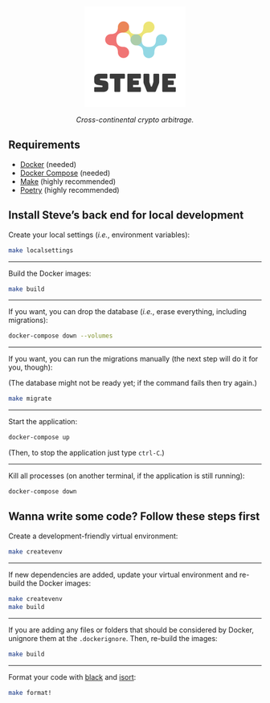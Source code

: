 <p align="center">
  <img src="steve/static/img/logo.png">
</p>

<p align="center">
  <em>Cross-continental crypto arbitrage.</em>
</p>

## Requirements

- [Docker](https://www.docker.com/) (needed)
- [Docker Compose](https://docs.docker.com/compose/) (needed)
- [Make](https://en.wikipedia.org/wiki/Make_(software)) (highly recommended)
- [Poetry](https://python-poetry.org/docs/) (highly recommended)

## Install Steve’s back end for local development

Create your local settings (_i.e._, environment variables):

```bash
make localsettings
```

---

Build the Docker images:

```bash
make build
```

---

If you want, you can drop the database (_i.e._, erase everything, including migrations):

```bash
docker-compose down --volumes
```

---

If you want, you can run the migrations manually (the next step will do it for you, though):

(The database might not be ready yet; if the command fails then try again.)

```bash
make migrate
```

---

Start the application:

```bash
docker-compose up
```

(Then, to stop the application just type `ctrl-C`.)

---

Kill all processes (on another terminal, if the application is still running):

```bash
docker-compose down
```

## Wanna write some code? Follow these steps first

Create a development-friendly virtual environment:

```bash
make createvenv
```

---

If new dependencies are added, update your virtual environment and re-build the Docker images:

```bash
make createvenv
make build
```

---

If you are adding any files or folders that should be considered by Docker, unignore them at the `.dockerignore`. Then, re-build the images:

```bash
make build
```

---

Format your code with [black](https://pypi.org/project/black/) and [isort](https://pypi.org/project/isort/):

```bash
make format!
```
